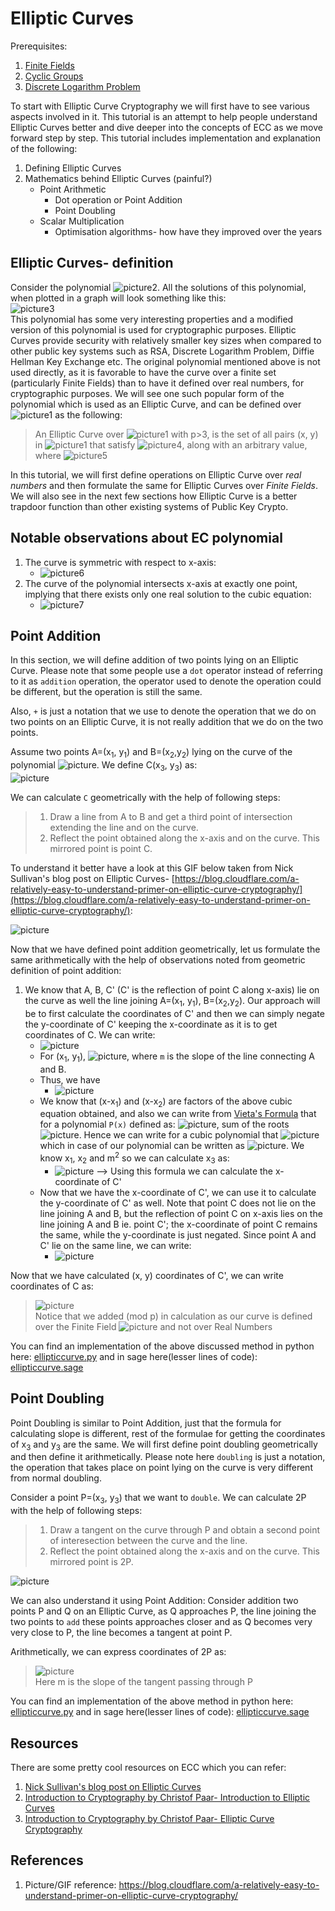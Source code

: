 # Elliptic Curves

Prerequisites:
1. [Finite Fields](https://en.wikipedia.org/wiki/Finite_field)
2. [Cyclic Groups](https://masterpessimistaa.wordpress.com/2018/01/14/dlp-and-baby-step-giant-step-algorithm/)
3. [Discrete Logarithm Problem](../Discrete-Logarithm-Problem)

To start with Elliptic Curve Cryptography we will first have to see various aspects involved in it. This tutorial is an attempt to help people understand Elliptic Curves better and dive deeper into the concepts of ECC as we move forward step by step. This tutorial includes implementation and explanation of the following:
1. Defining Elliptic Curves
2. Mathematics behind Elliptic Curves (painful?)
   + Point Arithmetic
     + Dot operation or Point Addition
     + Point Doubling
   + Scalar Multiplication
     + Optimisation algorithms- how have they improved over the years



## Elliptic Curves- definition
Consider the polynomial ![picture2](Pictures/2.gif). All the solutions of this polynomial, when plotted in a graph will look something like this:  
![picture3](https://i.imgur.com/dt89o8U.png)  
This polynomial has some very interesting properties and a modified version of this polynomial is used for cryptographic purposes. Elliptic Curves provide security with relatively smaller key sizes when compared to other public key systems such as RSA, Discrete Logarithm Problem, Diffie Hellman Key Exchange etc. The original polynomial mentioned above is not used directly, as it is favorable to have the curve over a finite set (particularly Finite Fields) than to have it defined over real numbers, for cryptographic purposes. We will see one such popular form of the polynomial which is used as an Elliptic Curve, and can be defined over ![picture1](Pictures/1.gif) as the following:  

> An Elliptic Curve over ![picture1](Pictures/1.gif) with p>3, is the set of all pairs (x, y) in ![picture1](Pictures/1.gif) that satisfy ![picture4](Pictures/4.gif), along with an arbitrary value, where ![picture5](Pictures/5.gif)


In this tutorial, we will first define operations on Elliptic Curve over _real numbers_ and then formulate the same for Elliptic Curves over _Finite Fields_.  
We will also see in the next few sections how Elliptic Curve is a better trapdoor function than other existing systems of Public Key Crypto.  



## Notable observations about EC polynomial
1. The curve is symmetric with respect to x-axis:
   + ![picture6](Pictures/6.gif)
2. The curve of the polynomial intersects x-axis at exactly one point, implying that there exists only one real solution to the cubic equation:
   + ![picture7](Pictures/7.gif)



## Point Addition
In this section, we will define addition of two points lying on an Elliptic Curve. Please note that some people use a `dot` operator instead of referring to it as `addition` operation, the operator used to denote the operation could be different, but the operation is still the same.  

Also, `+` is just a notation that we use to denote the operation that we do on two points on an Elliptic Curve, it is not really addition that we do on the two points.  

Assume two points A=(x<sub>1</sub>, y<sub>1</sub>) and B=(x<sub>2</sub>,y<sub>2</sub>) lying on the curve of the polynomial ![picture](Pictures/2.gif). We define C(x<sub>3</sub>, y<sub>3</sub>) as:  
![picture](Pictures/8.gif)  

We can calculate `C` geometrically with the help of following steps:  
> 1. Draw a line from A to B and get a third point of intersection extending the line and on the curve.
> 2. Reflect the point obtained along the x-axis and on the curve. This mirrored point is point C.


To understand it better have a look at this GIF below taken from Nick Sullivan's blog post on Elliptic Curves- [https://blog.cloudflare.com/a-relatively-easy-to-understand-primer-on-elliptic-curve-cryptography/](https://blog.cloudflare.com/a-relatively-easy-to-understand-primer-on-elliptic-curve-cryptography/):

![picture](Pictures/9.gif)  

Now that we have defined point addition geometrically, let us formulate the same arithmetically with the help of observations noted from geometric definition of point addition:  
1. We know that A, B, C' (C' is the reflection of point C along x-axis) lie on the curve as well the line joining A=(x<sub>1</sub>, y<sub>1</sub>), B=(x<sub>2</sub>,y<sub>2</sub>). Our approach will be to first calculate the coordinates of C' and then we can simply negate the y-coordinate of C' keeping the x-coordinate as it is to get coordinates of C. We can write:  
   + ![picture](Pictures/2.gif)
   + For (x<sub>1</sub>, y<sub>1</sub>), ![picture](Pictures/10.gif), where `m` is the slope of the line connecting A and B.
   + Thus, we have
     + ![picture](Pictures/11.gif)
   + We know that (x-x<sub>1</sub>) and (x-x<sub>2</sub>) are factors of the above cubic equation obtained, and also we can write from [Vieta's Formula](https://en.wikipedia.org/wiki/Vieta%27s_formulas) that for a polynomial `P(x)` defined as: ![picture](Pictures/12.gif), sum of the roots ![picture](Pictures/13.gif). Hence we can write for a cubic polynomial that ![picture](Pictures/14.gif) which in case of our polynomial can be written as ![picture](Pictures/15.gif). We know x<sub>1</sub>, x<sub>2</sub> and m<sup>2</sup> so we can calculate x<sub>3</sub> as:  
     + ![picture](Pictures/16.gif) --> Using this formula we can calculate the x-coordinate of C'
   + Now that we have the x-coordinate of C', we can use it to calculate the y-coordinate of C' as well. Note that point C does not lie on the line joining A and B, but the reflection of point C on x-axis lies on the line joining A and B ie. point C'; the x-coordinate of point C remains the same, while the y-coordinate is just negated. Since point A and C' lie on the same line, we can write:
     + ![picture](Pictures/17.gif)

Now that we have calculated (x, y) coordinates of C', we can write coordinates of C as:  
> ![picture](Pictures/18.gif)  
> Notice that we added (mod p) in calculation as our curve is defined over the Finite Field ![picture](Pictures/1.gif) and not over Real Numbers


You can find an implementation of the above discussed method in python here: [ellipticcurve.py](ellipticcurve.py) and in sage here(lesser lines of code): [ellipticcurve.sage](ellipticcurve.sage)


## Point Doubling
Point Doubling is similar to Point Addition, just that the formula for calculating slope is different, rest of the formulae for getting the coordinates of x<sub>3</sub> and y<sub>3</sub> are the same. We will first define point doubling geometrically and then define it arithmetically. Please note here `doubling` is just a notation, the operation that takes place on point lying on the curve is very different from normal doubling.  

Consider a point P=(x<sub>3</sub>, y<sub>3</sub>) that we want to `double`. We can calculate 2P with the help of following steps:
> 1. Draw a tangent on the curve through P and obtain a second point of interesection between the curve and the line.
> 2. Reflect the point obtained along the x-axis and on the curve. This mirrored point is 2P.


![picture](https://i.imgur.com/jd3LBjO.jpg)  


We can also understand it using Point Addition: Consider addition two points P and Q on an Elliptic Curve, as Q approaches P, the line joining the two points to `add` these points approaches closer and as Q becomes very very close to P, the line becomes a tangent at point P.  

Arithmetically, we can express coordinates of 2P as:  
> ![picture](Pictures/19.gif)  
> Here m is the slope of the tangent passing through P


You can find an implementation of the above method in python here: [ellipticcurve.py](ellipticcurve.py) and in sage here(lesser lines of code): [ellipticcurve.sage](ellipticcurve.sage)


## Resources
There are some pretty cool resources on ECC which you can refer:  
1. [Nick Sullivan's blog post on Elliptic Curves](https://blog.cloudflare.com/a-relatively-easy-to-understand-primer-on-elliptic-curve-cryptography/)
2. [Introduction to Cryptography by Christof Paar- Introduction to Elliptic Curves](https://www.youtube.com/watch?v=vnpZXJL6QCQ)
3. [Introduction to Cryptography by Christof Paar- Elliptic Curve Cryptography](https://www.youtube.com/watch?v=zTt4gvuQ6sY)



## References
1. Picture/GIF reference: https://blog.cloudflare.com/a-relatively-easy-to-understand-primer-on-elliptic-curve-cryptography/

